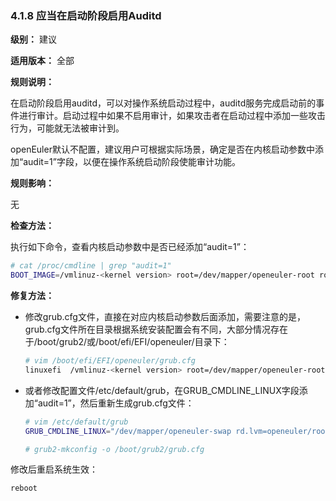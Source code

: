 ### 4.1.8 应当在启动阶段启用Auditd

**级别：** 建议

**适用版本：** 全部

**规则说明：** 

在启动阶段启用auditd，可以对操作系统启动过程中，auditd服务完成启动前的事件进行审计。启动过程中如果不启用审计，如果攻击者在启动过程中添加一些攻击行为，可能就无法被审计到。

openEuler默认不配置，建议用户可根据实际场景，确定是否在内核启动参数中添加“audit=1”字段，以便在操作系统启动阶段使能审计功能。

**规则影响：**

无

**检查方法：**

执行如下命令，查看内核启动参数中是否已经添加“audit=1”：

```bash
# cat /proc/cmdline | grep "audit=1"
BOOT_IMAGE=/vmlinuz-<kernel version> root=/dev/mapper/openeuler-root ro resume=/dev/mapper/openeuler-swap rd.lvm.lv=openeuler/root rd.lvm.lv=openeuler/swap crashkernel=512M quiet audit=1 
```

**修复方法：**

* 修改grub.cfg文件，直接在对应内核启动参数后面添加，需要注意的是，grub.cfg文件所在目录根据系统安装配置会有不同，大部分情况存在于/boot/grub2/或/boot/efi/EFI/openeuler/目录下：

  ```bash
  # vim /boot/efi/EFI/openeuler/grub.cfg
  linuxefi	/vmlinuz-<kernel version> root=/dev/mapper/openeuler-root ro resume=/dev/mapper/openeuler-swap rd.lvm.lv=openeuler/root rd.lvm.lv=openeuler/swap crashkernel=512M quiet audit=1
  ```

* 或者修改配置文件/etc/default/grub，在GRUB_CMDLINE_LINUX字段添加“audit=1”，然后重新生成grub.cfg文件：

  ```bash
  # vim /etc/default/grub
  GRUB_CMDLINE_LINUX="/dev/mapper/openeuler-swap rd.lvm=openeuler/root rd.lvm.lv=openeuler/swap crashkernel quiet audit=1"
  
  # grub2-mkconfig -o /boot/grub2/grub.cfg
  ```

修改后重启系统生效：

  ```bash
  reboot
  ```